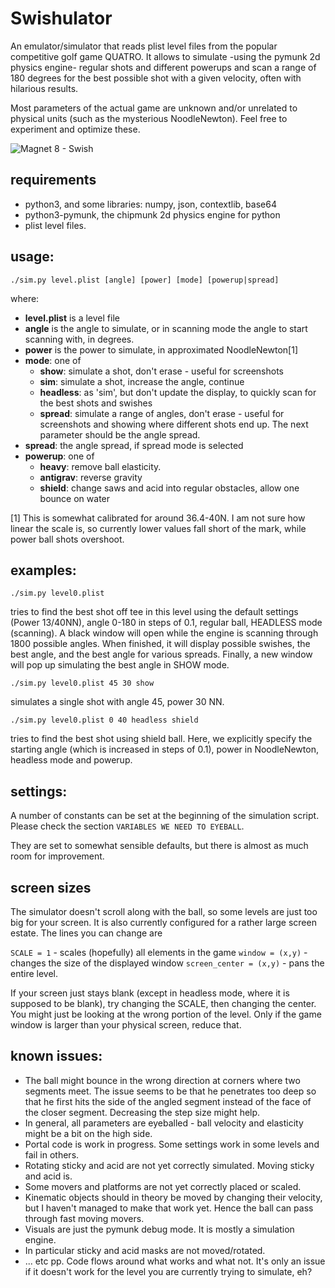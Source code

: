 # Swishulator

An emulator/simulator that reads plist level files from the popular competitive golf game QUATRO. It allows to simulate -using the pymunk 2d physics engine- regular shots and different powerups and scan a range of 180 degrees for the best possible shot with a given velocity, often with hilarious results. 

Most parameters of the actual game are unknown and/or unrelated to physical units (such as the mysterious NoodleNewton). Feel free to experiment and optimize these.

![Magnet 8 - Swish](/examples/mag8.png)

## requirements

 * python3, and some libraries: numpy, json, contextlib, base64
 * python3-pymunk, the chipmunk 2d physics engine for python
 * plist level files. 

## usage:

`./sim.py level.plist [angle] [power] [mode] [powerup|spread]`

where:
 * **level.plist** is a level file 
 * **angle** is the angle to simulate, or in scanning mode the angle to start scanning with, in degrees. 
 * **power** is the power to simulate, in approximated NoodleNewton[1]
 * **mode**: one of 
   * **show**: simulate a shot, don't erase - useful for screenshots
   * **sim**: simulate a shot, increase the angle, continue
   * **headless**: as 'sim', but don't update the display, to quickly scan for the best shots and swishes
   * **spread**: simulate a range of angles, don't erase - useful for screenshots and showing where different shots end up. The next parameter should be the angle spread.
 * **spread**: the angle spread, if spread mode is selected 
 * **powerup**: one of
   * **heavy**: remove ball elasticity. 
   * **antigrav**: reverse gravity
   * **shield**: change saws and acid into regular obstacles, allow one bounce on water
 
 [1] This is somewhat calibrated for around 36.4-40N. I am not sure how linear the scale is, so currently lower values fall short of the mark, while power ball shots overshoot.
 
## examples:

`./sim.py level0.plist`

tries to find the best shot off tee in this level using the default settings (Power 13/40NN), angle 0-180 in steps of 0.1, regular ball, HEADLESS mode (scanning). A black window will open while the engine is scanning through 1800 possible angles. When finished, it will display possible swishes, the best angle, and the best angle for various spreads. Finally, a new window will pop up simulating the best angle in SHOW mode.

`./sim.py level0.plist 45 30 show`

simulates a single shot with angle 45, power 30 NN. 

`./sim.py level0.plist 0 40 headless shield` 

tries to find the best shot using shield ball. Here, we explicitly specify the starting angle (which is increased in steps of 0.1), power in NoodleNewton, headless mode and powerup.

## settings:

A number of constants can be set at the beginning of the simulation script. Please check the section `VARIABLES WE NEED TO EYEBALL`.

They are set to somewhat sensible defaults, but there is almost as much room for improvement. 

## screen sizes

The simulator doesn't scroll along with the ball, so some levels are just too big for your screen. It is also currently configured for a rather large screen estate. The lines you can change are

`SCALE = 1` - scales (hopefully) all elements in the game
`window = (x,y)` - changes the size of the displayed window
`screen_center = (x,y)` - pans the entire level. 

If your screen just stays blank (except in headless mode, where it is supposed to be blank), try changing the SCALE, then changing the center. You might just be looking at the wrong portion of the level. Only if the game window is larger than your physical screen, reduce that. 

## known issues:

 * The ball might bounce in the wrong direction at corners where two segments meet. The issue seems to be that he penetrates too deep so that he first hits the side of the angled segment instead of the face of the closer segment. Decreasing the step size might help. 
 * In general, all parameters are eyeballed - ball velocity and elasticity might be a bit on the high side.
 * Portal code is work in progress. Some settings work in some levels and fail in others. 
 * Rotating sticky and acid are not yet correctly simulated. Moving sticky and acid is. 
 * Some movers and platforms are not yet correctly placed or scaled.
 * Kinematic objects should in theory be moved by changing their velocity, but I haven't managed to make that work yet. Hence the ball can pass through fast moving movers. 
 * Visuals are just the pymunk debug mode. It is mostly a simulation engine.
 * In particular sticky and acid masks are not moved/rotated. 
 * ... etc pp. Code flows around what works and what not. It's only an issue if it doesn't work for the level you are currently trying to simulate, eh? 
